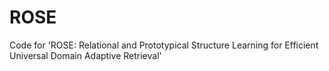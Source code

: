 # ROSE
Code for 'ROSE: Relational and Prototypical Structure Learning for Efficient Universal Domain Adaptive Retrieval'
